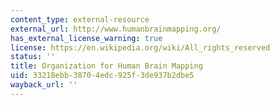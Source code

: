 ```yaml
---
content_type: external-resource
external_url: http://www.humanbrainmapping.org/
has_external_license_warning: true
license: https://en.wikipedia.org/wiki/All_rights_reserved
status: ''
title: Organization for Human Brain Mapping
uid: 33218ebb-3870-4edc-925f-3de937b2dbe5
wayback_url: ''
---
```

